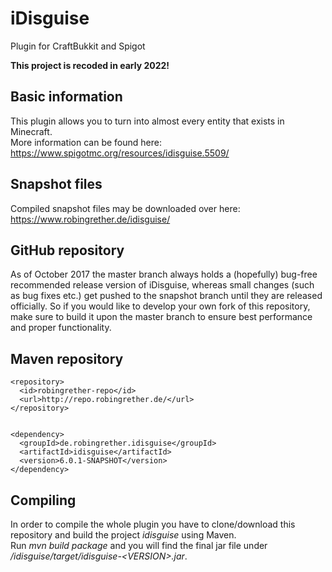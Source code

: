 # iDisguise
Plugin for CraftBukkit and Spigot

**This project is recoded in early 2022!**

## Basic information
This plugin allows you to turn into almost every entity that exists in Minecraft.  
More information can be found here: https://www.spigotmc.org/resources/idisguise.5509/

## Snapshot files
Compiled snapshot files may be downloaded over here: https://www.robingrether.de/idisguise/

## GitHub repository
As of October 2017 the master branch always holds a (hopefully) bug-free recommended release version of iDisguise, whereas small changes (such as bug fixes etc.) get pushed to the snapshot branch until they are released officially.
So if you would like to develop your own fork of this repository, make sure to build it upon the master branch to ensure best performance and proper functionality.

## Maven repository
````
<repository>
  <id>robingrether-repo</id>
  <url>http://repo.robingrether.de/</url>
</repository>


<dependency>
  <groupId>de.robingrether.idisguise</groupId>
  <artifactId>idisguise</artifactId>
  <version>6.0.1-SNAPSHOT</version>
</dependency>
````

## Compiling
In order to compile the whole plugin you have to clone/download this repository and build the project _idisguise_ using Maven.  
Run _mvn build package_ and you will find the final jar file under _/idisguise/target/idisguise-&lt;VERSION&gt;.jar_.
